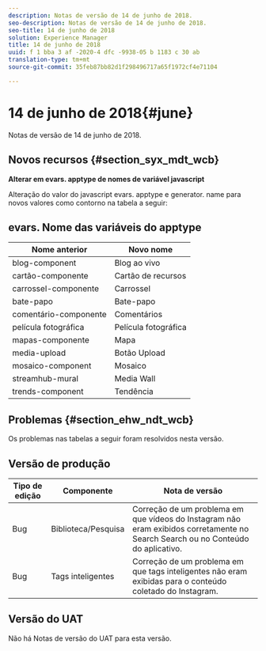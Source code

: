 ```yaml
---
description: Notas de versão de 14 de junho de 2018.
seo-description: Notas de versão de 14 de junho de 2018.
seo-title: 14 de junho de 2018
solution: Experience Manager
title: 14 de junho de 2018
uuid: f 1 bba 3 af -2020-4 dfc -9938-05 b 1183 c 30 ab
translation-type: tm+mt
source-git-commit: 35feb87bb82d1f298496717a65f1972cf4e71104

---
```



# 14 de junho de 2018{#june}

Notas de versão de 14 de junho de 2018.

## Novos recursos {#section_syx_mdt_wcb}

**Alterar em evars. apptype de nomes de variável javascript**

Alteração do valor do javascript evars. apptype e generator. name para novos valores como contorno na tabela a seguir:

## evars. Nome das variáveis do apptype

| Nome anterior | Novo nome |
|---|---|
| blog-component | Blog ao vivo |
| cartão-componente | Cartão de recursos |
| carrossel-componente | Carrossel |
| bate-papo | Bate-papo |
| comentário-componente | Comentários |
| película fotográfica | Película fotográfica |
| mapas-componente | Mapa |
| media-upload | Botão Upload |
| mosaico-component | Mosaico |
| streamhub-mural | Media Wall |
| trends-component | Tendência |

## Problemas {#section_ehw_ndt_wcb}

Os problemas nas tabelas a seguir foram resolvidos nesta versão.

## Versão de produção

| **Tipo de edição** | **Componente** | **Nota de versão** |
|---|---|---|
| Bug | Biblioteca/Pesquisa | Correção de um problema em que vídeos do Instagram não eram exibidos corretamente no Search Search ou no Conteúdo do aplicativo. |
| Bug | Tags inteligentes | Correção de um problema em que tags inteligentes não eram exibidas para o conteúdo coletado do Instagram. |

## Versão do UAT

Não há Notas de versão do UAT para esta versão.
